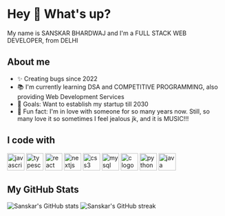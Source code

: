 <div class="bg-primary text-white p-4 rounded shadow mb-4">
  <h1 class="text-3xl font-bold">Hey 👋 What's up?</h1>
  <p>My name is SANSKAR BHARDWAJ and I'm a FULL STACK WEB DEVELOPER, from DELHI</p>
</div>

<div class="mb-4">
  <h2 class="text-2xl font-bold mb-2">About me</h2>
  <ul class="space-y-2">
    <li>✨ Creating bugs since 2022</li>
    <li>📚 I'm currently learning DSA and COMPETITIVE PROGRAMMING, also providing Web Development Services</li>
    <li>🎯 Goals: Want to establish my startup till 2030</li>
    <li>🎲 Fun fact: I'm in love with someone for so many years now. Still, so many love it so sometimes I feel jealous jk, and it is MUSIC!!!</li>
  </ul>
</div>

<div class="mb-4">
  <h2 class="text-2xl font-bold mb-2">I code with</h2>
  <div class="flex items-center space-x-4">
    <img src="https://cdn.jsdelivr.net/gh/devicons/devicon/icons/javascript/javascript-original.svg" height="40" alt="javascript logo" />
    <img src="https://cdn.jsdelivr.net/gh/devicons/devicon/icons/typescript/typescript-original.svg" height="40" alt="typescript logo" />
    <img src="https://cdn.jsdelivr.net/gh/devicons/devicon/icons/react/react-original.svg" height="40" alt="react logo" />
    <img src="https://cdn.jsdelivr.net/gh/devicons/devicon/icons/nextjs/nextjs-original.svg" height="40" alt="nextjs logo" />
    <img src="https://cdn.jsdelivr.net/gh/devicons/devicon/icons/css3/css3-original.svg" height="40" alt="css3 logo" />
    <img src="https://cdn.jsdelivr.net/gh/devicons/devicon/icons/mysql/mysql-original.svg" height="40" alt="mysql logo" />
    <img src="https://cdn.jsdelivr.net/gh/devicons/devicon/icons/c/c-original.svg" height="40" alt="c logo" />
    <img src="https://cdn.jsdelivr.net/gh/devicons/devicon/icons/python/python-original.svg" height="40" alt="python logo" />
    <img src="https://cdn.jsdelivr.net/gh/devicons/devicon/icons/java/java-original.svg" height="40" alt="java logo" />


<!--     <img src="https://cdn.jsdelivr.net/gh/devicons/devicon/icons/storybook/storybook-original.svg" height="40" alt="storybook logo" /> -->
<!--     <img src="https://cdn.jsdelivr.net/gh/devicons/devicon/icons/nodejs/nodejs-original.svg" height="40" alt="nodejs logo" /> -->
<!--     <img src="https://github.com/devicons/devicon/blob/master/icons/nestjs/nestjs-original.svg" height="40" alt="nestjs logo" /> -->
<!--     <img src="https://cdn.jsdelivr.net/gh/devicons/devicon/icons/jest/jest-plain.svg" height="40" alt="jest logo" /> -->
  </div>
</div>


<div class="bg-primary text-white p-4 rounded shadow hover:shadow-lg">
  <h2 class="text-2xl font-bold mb-2">My GitHub Stats</h2>
  <div class="flex items-center justify-between">
    <img src="https://github-readme-stats.vercel.app/api?username=Quantsanskar&show_icons=true&theme=radical" alt="Sanskar's GitHub stats" />
    <img src="https://github-readme-streak-stats.herokuapp.com/?user=Quantsanskar&theme=radical" alt="Sanskar's GitHub streak" />
  </div>
</div>

